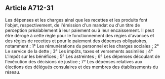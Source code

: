 Article A712-31
----
Les dépenses et les charges ainsi que les recettes et les produits font l'objet,
respectivement, de l'émission d'un mandat ou d'un titre de perception
préalablement à leur paiement ou à leur encaissement. Il peut être dérogé à
cette règle pour le fonctionnement des régies d'avances et des régies de
recettes et pour le paiement des dépenses obligatoires, notamment : 1° Les
rémunérations du personnel et les charges sociales ; 2° Le service de la dette ;
3° Les impôts, taxes et versements assimilés ; 4° L'impôt sur les bénéfices ; 5°
Les astreintes ; 6° Les dépenses découlant de l'exécution des décisions de
justice ; 7° Les dépenses relatives aux élections des délégués consulaires et
des membres des établissements du réseau.
